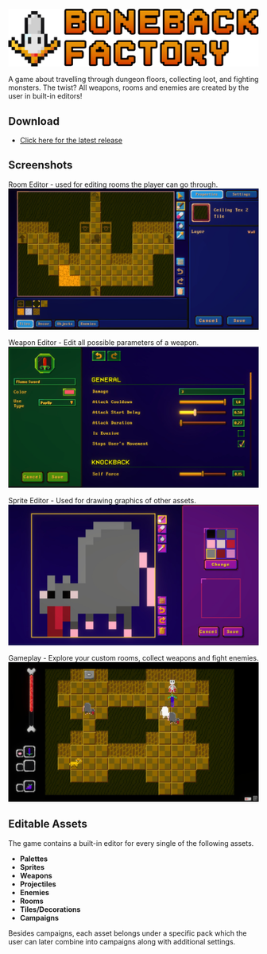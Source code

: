 ﻿![BonebackFactoryLogo](../Assets/Rogium%20Legend/Sprites/App/spr_App_Banner.png)

A game about travelling through dungeon floors, collecting loot, and fighting monsters. The twist? All weapons, rooms and enemies are created by the user in built-in editors!

## Download

- [Click here for the latest release](https://github.com/WaluigiNumber8/boneback-factory/releases)

## Screenshots
Room Editor - used for editing rooms the player can go through.
![Room Editor](img/img_Screenshot_1.jpg)

Weapon Editor - Edit all possible parameters of a weapon.
![Weapon Editor](img/img_Screenshot_2.jpg)

Sprite Editor - Used for drawing graphics of other assets.
![Sprite Editor](img/img_Screenshot_3.jpg)

Gameplay - Explore your custom rooms, collect weapons and fight enemies.
![Gameplay](img/img_Screenshot_4.jpg)

## Editable Assets

The game contains a built-in editor for every single of the following assets.

- **Palettes**
- **Sprites**
- **Weapons**
- **Projectiles**
- **Enemies**
- **Rooms**
- **Tiles/Decorations**
- **Campaigns**

Besides campaigns, each asset belongs under a specific pack which the user can later combine into campaigns along with additional settings. 